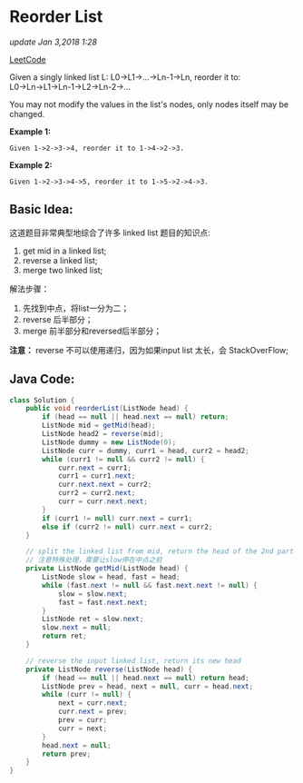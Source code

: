 # Reorder List

_update Jan 3,2018 1:28_

[LeetCode](https://leetcode.com/problems/reorder-list/description/)

Given a singly linked list L: L0→L1→…→Ln-1→Ln, reorder it to: L0→Ln→L1→Ln-1→L2→Ln-2→…

You may not modify the values in the list's nodes, only nodes itself may be changed.

**Example 1:**

```text
Given 1->2->3->4, reorder it to 1->4->2->3.
```

**Example 2:**

```text
Given 1->2->3->4->5, reorder it to 1->5->2->4->3.
```

## Basic  Idea:

这道题目非常典型地综合了许多 linked list 题目的知识点:

1. get mid in a linked list;
2. reverse a linked list;
3. merge two linked list;

解法步骤：

1. 先找到中点，将list一分为二；
2. reverse 后半部分；
3. merge 前半部分和reversed后半部分；

**注意：** reverse 不可以使用递归，因为如果input list 太长，会 StackOverFlow;

## Java Code:

```java
class Solution {
    public void reorderList(ListNode head) {
        if (head == null || head.next == null) return;
        ListNode mid = getMid(head);
        ListNode head2 = reverse(mid);
        ListNode dummy = new ListNode(0);
        ListNode curr = dummy, curr1 = head, curr2 = head2;
        while (curr1 != null && curr2 != null) {
            curr.next = curr1;
            curr1 = curr1.next;
            curr.next.next = curr2;
            curr2 = curr2.next;
            curr = curr.next.next;
        }
        if (curr1 != null) curr.next = curr1;
        else if (curr2 != null) curr.next = curr2;
    }

    // split the linked list from mid, return the head of the 2nd part
    // 注意特殊处理，需要让slow停在中点之前
    private ListNode getMid(ListNode head) {
        ListNode slow = head, fast = head;
        while (fast.next != null && fast.next.next != null) {
            slow = slow.next;
            fast = fast.next.next;
        }
        ListNode ret = slow.next;
        slow.next = null;
        return ret;
    }

    // reverse the input linked list, return its new head
    private ListNode reverse(ListNode head) {
        if (head == null || head.next == null) return head;
        ListNode prev = head, next = null, curr = head.next;
        while (curr != null) {
            next = curr.next;
            curr.next = prev;
            prev = curr;
            curr = next;
        }
        head.next = null;
        return prev;
    }
}
```

